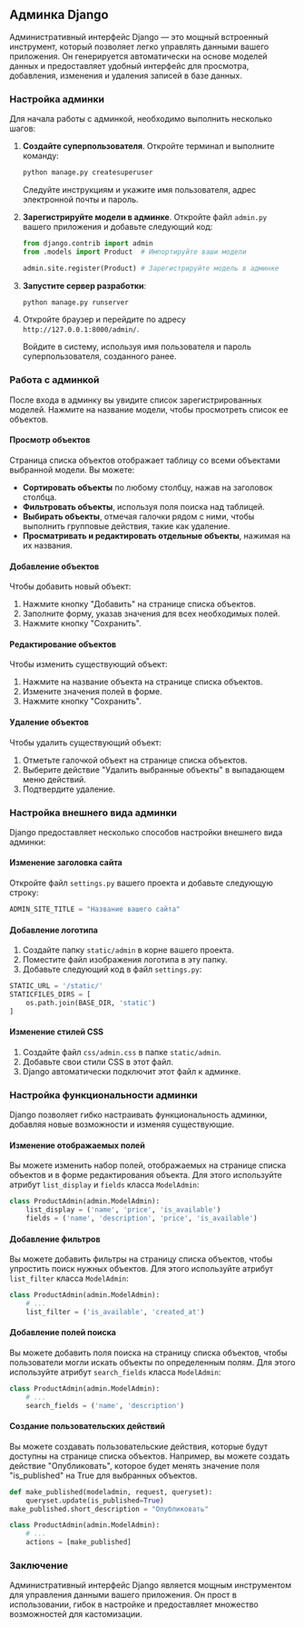 ## Админка Django

Административный интерфейс Django — это мощный встроенный инструмент, который позволяет легко управлять данными вашего приложения. Он генерируется автоматически на основе моделей данных и предоставляет удобный интерфейс для просмотра, добавления, изменения и удаления записей в базе данных.

### Настройка админки

Для начала работы с админкой, необходимо выполнить несколько шагов:

1. **Создайте суперпользователя**. Откройте терминал и выполните команду:

   ```bash
   python manage.py createsuperuser
   ```

   Следуйте инструкциям и укажите имя пользователя, адрес электронной почты и пароль.

2. **Зарегистрируйте модели в админке**. Откройте файл `admin.py` вашего приложения и добавьте следующий код:

   ```python
   from django.contrib import admin
   from .models import Product  # Импортируйте ваши модели

   admin.site.register(Product) # Зарегистрируйте модель в админке
   ```

3. **Запустите сервер разработки**:

   ```bash
   python manage.py runserver
   ```

4. Откройте браузер и перейдите по адресу `http://127.0.0.1:8000/admin/`. 

   Войдите в систему, используя имя пользователя и пароль суперпользователя, созданного ранее.

### Работа с админкой

После входа в админку вы увидите список зарегистрированных моделей. Нажмите на название модели, чтобы просмотреть список ее объектов. 

#### Просмотр объектов

Страница списка объектов отображает таблицу со всеми объектами выбранной модели. Вы можете:

* **Сортировать объекты** по любому столбцу, нажав на заголовок столбца.
* **Фильтровать объекты**, используя поля поиска над таблицей.
* **Выбирать объекты**, отмечая галочки рядом с ними, чтобы выполнить групповые действия, такие как удаление.
* **Просматривать и редактировать отдельные объекты**, нажимая на их названия.

#### Добавление объектов

Чтобы добавить новый объект:

1. Нажмите кнопку "Добавить" на странице списка объектов.
2. Заполните форму, указав значения для всех необходимых полей.
3. Нажмите кнопку "Сохранить".

#### Редактирование объектов

Чтобы изменить существующий объект:

1. Нажмите на название объекта на странице списка объектов.
2. Измените значения полей в форме.
3. Нажмите кнопку "Сохранить".

#### Удаление объектов

Чтобы удалить существующий объект:

1. Отметьте галочкой объект на странице списка объектов.
2. Выберите действие "Удалить выбранные объекты" в выпадающем меню действий.
3. Подтвердите удаление.

### Настройка внешнего вида админки

Django предоставляет несколько способов настройки внешнего вида админки:

#### Изменение заголовка сайта

Откройте файл `settings.py` вашего проекта и добавьте следующую строку:

```python
ADMIN_SITE_TITLE = "Название вашего сайта"
```

#### Добавление логотипа

1. Создайте папку `static/admin` в корне вашего проекта.
2. Поместите файл изображения логотипа в эту папку.
3. Добавьте следующий код в файл `settings.py`:

```python
STATIC_URL = '/static/'
STATICFILES_DIRS = [
    os.path.join(BASE_DIR, 'static')
]
```

#### Изменение стилей CSS

1. Создайте файл `css/admin.css` в папке `static/admin`.
2. Добавьте свои стили CSS в этот файл.
3. Django автоматически подключит этот файл к админке.

### Настройка функциональности админки

Django позволяет гибко настраивать функциональность админки, добавляя новые возможности и изменяя существующие.

#### Изменение отображаемых полей

Вы можете изменить набор полей, отображаемых на странице списка объектов и в форме редактирования объекта. Для этого используйте атрибут `list_display` и `fields` класса `ModelAdmin`:

```python
class ProductAdmin(admin.ModelAdmin):
    list_display = ('name', 'price', 'is_available')
    fields = ('name', 'description', 'price', 'is_available')
```

#### Добавление фильтров

Вы можете добавить фильтры на страницу списка объектов, чтобы упростить поиск нужных объектов. Для этого используйте атрибут `list_filter` класса `ModelAdmin`:

```python
class ProductAdmin(admin.ModelAdmin):
    # ...
    list_filter = ('is_available', 'created_at')
```

#### Добавление полей поиска

Вы можете добавить поля поиска на страницу списка объектов, чтобы пользователи могли искать объекты по определенным полям. Для этого используйте атрибут `search_fields` класса `ModelAdmin`:

```python
class ProductAdmin(admin.ModelAdmin):
    # ...
    search_fields = ('name', 'description')
```

#### Создание пользовательских действий

Вы можете создавать пользовательские действия, которые будут доступны на странице списка объектов. Например, вы можете создать действие "Опубликовать", которое будет менять значение поля "is_published" на True для выбранных объектов.

```python
def make_published(modeladmin, request, queryset):
    queryset.update(is_published=True)
make_published.short_description = "Опубликовать"

class ProductAdmin(admin.ModelAdmin):
    # ...
    actions = [make_published]
```

### Заключение

Административный интерфейс Django является мощным инструментом для управления данными вашего приложения. Он прост в использовании, гибок в настройке и предоставляет множество возможностей для кастомизации. 
